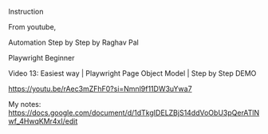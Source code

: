 Instruction

From youtube,

Automation Step by Step
by Raghav Pal

Playwright Beginner 

Video 13: Easiest way | Playwright Page Object Model | Step by Step DEMO

https://youtu.be/rAec3mZFhF0?si=Nmnl9f11DW3uYwa7

My notes: https://docs.google.com/document/d/1dTkgIDELZBjS14ddVoObU3pQerATlNwf_4HwqKMr4xI/edit
